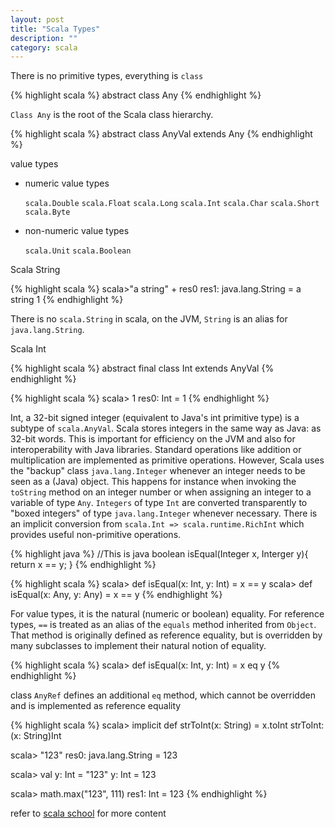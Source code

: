 ```yaml
---
layout: post
title: "Scala Types"
description: ""
category: scala
---
```


There is no primitive types, everything is `class`

{% highlight scala %}
abstract class Any
{% endhighlight %}

`Class Any` is the root of the Scala class hierarchy.

{% highlight scala %}
abstract class AnyVal extends Any
{% endhighlight %}

value types

*  numeric value types

   `scala.Double` `scala.Float` `scala.Long` `scala.Int` `scala.Char` `scala.Short` `scala.Byte`

*  non-numeric value types

   `scala.Unit` `scala.Boolean`

Scala String

{% highlight scala %}
scala>"a string" + res0
res1: java.lang.String = a string 1
{% endhighlight %}

There is no `scala.String` in scala, on the JVM, `String` is an alias for `java.lang.String`.


Scala Int

{% highlight scala %}
abstract final class Int extends AnyVal
{% endhighlight %}

{% highlight scala %}
scala> 1
res0: Int = 1
{% endhighlight %}

Int, a 32-bit signed integer (equivalent to Java's int primitive type) is a subtype of `scala.AnyVal`. Scala stores integers in the same way as Java: as 32-bit words. This is important for efficiency on the JVM and also for interoperability with Java libraries.
Standard operations like addition or multiplication are implemented as primitive operations. However, Scala uses the "backup" class `java.lang.Integer` whenever an integer needs to be seen as a (Java) object. This happens for instance when invoking the `toString` method on an integer number or when assigning an integer to a variable of type `Any`. `Integers` of type `Int` are converted transparently to "boxed integers" of type `java.lang.Integer` whenever necessary.
There is an implicit conversion from `scala.Int => scala.runtime.RichInt` which provides useful non-primitive operations.

{% highlight java %}
//This is java
boolean isEqual(Integer x, Interger y){
    return x == y;
}
{% endhighlight %}

{% highlight scala %}
scala> def isEqual(x: Int, y: Int) = x == y
scala> def isEqual(x: Any, y: Any) = x == y
{% endhighlight %}

For value types, it is the natural (numeric or boolean) equality. For reference types, `==` is treated as an alias of the `equals` method inherited from `Object`. That method is originally defined as reference equality, but is overridden by many subclasses to implement their natural notion of equality.

{% highlight scala %}
scala> def isEqual(x: Int, y: Int) = x eq y
{% endhighlight %}

class `AnyRef` defines an additional `eq` method, which cannot be overridden and is implemented as reference equality

{% highlight scala %}
scala> implicit def strToInt(x: String) = x.toInt
strToInt: (x: String)Int

scala> "123"
res0: java.lang.String = 123

scala> val y: Int = "123"
y: Int = 123

scala> math.max("123", 111)
res1: Int = 123
{% endhighlight %}

refer to [scala school][advanced-types] for more content

[advanced-types]: https://twitter.github.io/scala_school/advanced-types.html